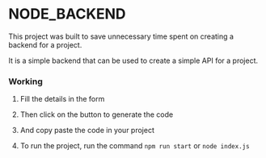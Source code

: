 # NODE_BACKEND

This project was built to save unnecessary time spent on creating a backend for a project. 

It is a simple backend that can be used to create a simple API for a project.

### Working

1. Fill the details in the form

2. Then click on the button to generate the code

3. And copy paste the code in your project

4. To run the project, run the command `npm run start` or `node index.js`